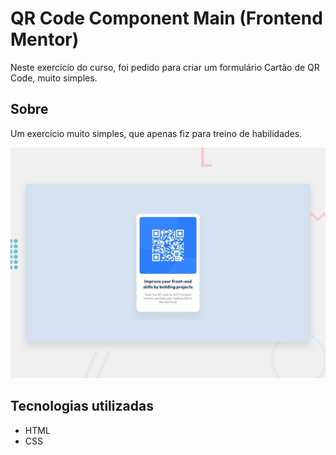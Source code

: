 # QR Code Component Main (Frontend Mentor)
Neste exercício do curso, foi pedido para criar um formulário Cartão de QR Code, muito simples.

## Sobre
Um exercício muito simples, que apenas fiz para treino de habilidades.

<center><img src="preview.jpg" alt="gif da tela do projeto"></center>

## Tecnologias utilizadas
- HTML
- CSS
